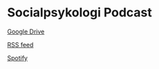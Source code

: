 # Socialpsykologi Podcast

[Google Drive](https://drive.google.com/drive/u/7/folders/1uPt6bHjivcD9z-Tw6Q2xbIld3bmH_WyI)

[RSS feed](https://raw.githubusercontent.com/ennuiweb/psyk-podcast/main/shows/social-psychology/feeds/rss.xml)

[Spotify](https://open.spotify.com/show/08cv2AZyBv2W9S8GiAysVP)
